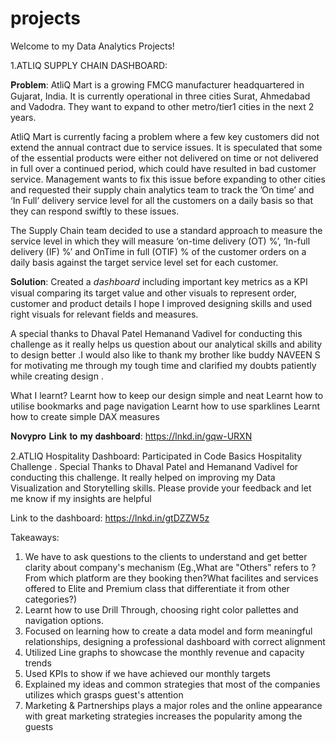 # projects
Welcome to my Data Analytics Projects!

1.ATLIQ SUPPLY CHAIN DASHBOARD:

𝐏𝐫𝐨𝐛𝐥𝐞𝐦:
AtliQ Mart is a growing FMCG manufacturer headquartered in Gujarat, India. It is currently operational in three cities Surat, Ahmedabad and Vadodra. They want to expand to other metro/tier1 cities in the next 2 years.

AtliQ Mart is currently facing a problem where a few key customers did not extend the annual contract due to service issues. It is speculated that some of the essential products were either not delivered on time or not delivered in full over a continued period, which could have resulted in bad customer service. Management wants to fix this issue before expanding to other cities and requested their supply chain analytics team to track the ’On time’ and ‘In Full’ delivery service level for all the customers on a daily basis so that they can respond swiftly to these issues.

The Supply Chain team decided to use a standard approach to measure the service level in which they will measure ‘on-time delivery (OT) %’, ‘In-full delivery (IF) %’ and OnTime in full (OTIF) % of the customer orders on a daily basis against the target service level set for each customer.

𝐒𝐨𝐥𝐮𝐭𝐢𝐨𝐧: Created a 𝘥𝘢𝘴𝘩𝘣𝘰𝘢𝘳𝘥 including important key metrics as a KPI visual comparing its target value and other visuals to represent order, customer and product details
I hope I improved designing skills and used right visuals for relevant fields and measures.

A special thanks to Dhaval Patel Hemanand Vadivel for conducting this challenge as it really helps us question about our analytical skills and ability to design better .I would also like to thank my brother like buddy NAVEEN S for motivating me through my tough time and clarified my doubts patiently while creating design .

What I learnt?
Learnt how to keep our design simple and neat
Learnt how to utilise bookmarks and page navigation
Learnt how to use sparklines
Learnt how to create simple DAX measures

𝐍𝐨𝐯𝐲𝐩𝐫𝐨 𝐋𝐢𝐧𝐤 𝐭𝐨 𝐦𝐲 𝐝𝐚𝐬𝐡𝐛𝐨𝐚𝐫𝐝: https://lnkd.in/gqw-URXN

2.ATLIQ Hospitality Dashboard:
Participated in Code Basics Hospitality Challenge .
Special Thanks to Dhaval Patel and Hemanand Vadivel for conducting this challenge. It really helped on improving my Data Visualization and Storytelling skills. Please provide your feedback and let me know if my insights are helpful

Link to the dashboard: https://lnkd.in/gtDZZW5z

Takeaways:
1. We have to ask questions to the clients to understand and get better clarity about company's mechanism (Eg.,What are "Others" refers to ? From which platform are they booking then?What facilites and services offered to Elite and Premium class that differentiate it from other categories?)
2. Learnt how to use Drill Through, choosing right color pallettes and navigation options.
3. Focused on learning how to create a data model and form meaningful relationships, designing a professional dashboard with correct alignment
4. Utilized Line graphs to showcase the monthly revenue and capacity trends
5. Used KPIs to show if we have achieved our monthly targets
6. Explained my ideas and common strategies that most of the companies utilizes which grasps guest's attention
7. Marketing & Partnerships plays a major roles and the online appearance with great marketing strategies increases the popularity among the guests
